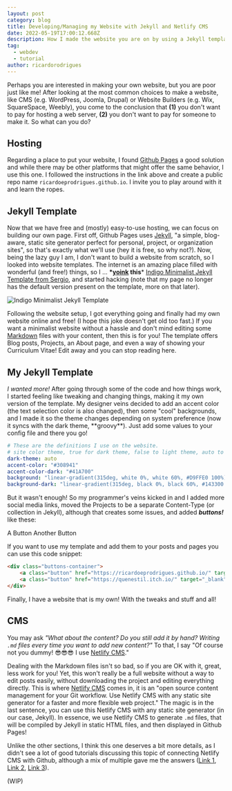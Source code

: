```yaml
---
layout: post
category: blog
title: Developing/Managing my Website with Jekyll and Netlify CMS
date: 2022-05-19T17:00:12.668Z
description: How I made the website you are on by using a Jekyll template and Netlify CMS.
tag:
  - webdev
  - tutorial
author: ricardorodrigues
---
```

Perhaps you are interested in making your own website, but you are poor just like me! After looking at the most common choices to make a website, like CMS (e.g. WordPress, Joomla, Drupal) or Website Builders (e.g. Wix, SquareSpace, Weebly), you come to the conclusion that **(1)** you don't want to pay for hosting a web server, **(2)** you don't want to pay for someone to make it. So what can you do?

## Hosting

Regarding a place to put your website, I found [Github Pages](https://pages.github.com/) a good solution and while there may be other platforms that might offer the same behavior, I use this one. I followed the instructions in the link above and create a public repo name `ricardoeprodrigues.github.io`. I invite you to play around with it and learn the ropes.

## Jekyll Template

Now that we have free and (mostly) easy-to-use hosting, we can focus on building our own page. First off, Github Pages uses [Jekyll](https://jekyllrb.com/), "a simple, blog-aware, static site generator perfect for personal, project, or organization sites", so that's exactly what we'll use (hey it is free, so why not?). Now, being the lazy guy I am, I don't want to build a website from scratch, so I looked into website templates. The internet is an amazing place filled with wonderful (and free!) things, so I ... **\*[yoink](https://www.youtube.com/watch?v=MJq8IxTxkLQ) this*** [Indigo Minimalist Jekyll Template from Sergio](https://github.com/sergiokopplin/indigo), and started hacking (note that my page no longer has the default version present on the template, more on that later). 

![Indigo Minimalist Jekyll Template](https://raw.githubusercontent.com/sergiokopplin/indigo/gh-pages/assets/screen-shot.png "This is what the Indigo Minimalist Jekyll Template looks like.")

Following the website setup, I got everything going and finally had my own website online and free! (I hope this joke doesn't get old too fast.) If you want a minimalist website without a hassle and don't mind editing some [Markdown](https://www.markdownguide.org/) files with your content, then this is for you! The template offers Blog posts, Projects, an About page, and even a way of showing your Curriculum Vitae! Edit away and you can stop reading here.

## My Jekyll Template

*I wanted more!* After going through some of the code and how things work, I started feeling like tweaking and changing things, making it my own version of the template. My designer veins decided to add an accent color (the text selection color is also changed), then some "cool" backgrounds, and I made it so the theme changes depending on system preference (now it syncs with the dark theme, \*\*groovy\*\*). Just add some values to your config file and there you go!

```yaml
# These are the definitions I use on the website.
# site color theme, true for dark theme, false to light theme, auto to switch with system.
dark-theme: auto
accent-color: "#308941"
accent-color-dark: "#41A700"
background: "linear-gradient(315deg, white 0%, white 60%, #D9FFE0 100%)"
background-dark: "linear-gradient(315deg, black 0%, black 60%, #143300 100%)"
```

But it wasn't enough! So my programmer's veins kicked in and I added more social media links, moved the Projects to be a separate Content-Type (or collection in Jekyll), although that creates some issues, and added ***buttons!*** like these:

<div class="buttons-container">
    <a class="button">A Button</a>
    <a class="button">Another Button</a>
</div>

If you want to use my template and add them to your posts and pages you can use this code snippet:

```html
<div class="buttons-container">
    <a class="button" href="https://ricardoeprodrigues.github.io/" target="_blank" rel="noopener noreferrer">Visit Ricardo's Website!</a>
    <a class="button" href="https://quenestil.itch.io/" target="_blank" rel="noopener noreferrer">He also makes Games!</a>
</div>
```

Finally, I have a website that is my own! With the tweaks and stuff and all!

## CMS

You may ask *"What about the content? Do you still add it by hand? Writing `.md` files every time you want to add new content?"* To that, I say "Of course not you dummy! 😎😎😎 I use [Netlify CMS](https://www.netlifycms.org/)."

Dealing with the Markdown files isn't so bad, so if you are OK with it, great, less work for you! Yet, this won't really be a full website without a way to edit posts easily, without downloading the project and editing everything directly. This is where [Netlify CMS](https://www.netlifycms.org/) comes in, it is an "open source content management for your Git workflow. Use Netlify CMS with any static site generator for a faster and more flexible web project." The magic is in the last sentence, you can use this Netlify CMS with any static site generator (in our case, Jekyll). In essence, we use Netlify CMS to generate `.md` files, that will be compiled by Jekyll in static HTML files, and then displayed in Github Pages!

Unlike the other sections, I think this one deserves a bit more details, as I didn't see a lot of good tutorials discussing this topic of connecting Netlify CMS with Github, although a mix of multiple gave me the answers ([Link 1](https://www.netlifycms.org/docs/github-backend/), [Link 2](https://cnly.github.io/2018/04/14/just-3-steps-adding-netlify-cms-to-existing-github-pages-site-within-10-minutes.html), [Link 3](https://github.com/netlify/netlify-cms/issues/770#issuecomment-482293908)).

(WIP)